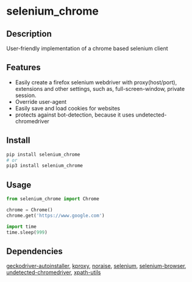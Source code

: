 # selenium_chrome



## Description

User-friendly implementation of a chrome based selenium client

## Features
- Easily create a firefox selenium webdriver with proxy(host/port), extensions and other settings, such as, full-screen-window,
private session.
- Override user-agent
- Easily save and load cookies for websites
- protects against bot-detection, because it uses undetected-chromedriver

## Install

~~~~bash
pip install selenium_chrome
# or
pip3 install selenium_chrome
~~~~

## Usage

~~~~python
from selenium_chrome import Chrome

chrome = Chrome()
chrome.get('https://www.google.com')

import time
time.sleep(999)
~~~~

## Dependencies

[geckodriver-autoinstaller](https://pypi.org/project/geckodriver-autoinstaller), [kproxy](https://pypi.org/project/kproxy), [noraise](https://pypi.org/project/noraise), [selenium](https://pypi.org/project/selenium), [selenium-browser](https://pypi.org/project/selenium-browser), [undetected-chromedriver](https://pypi.org/project/undetected-chromedriver), [xpath-utils](https://pypi.org/project/xpath-utils)